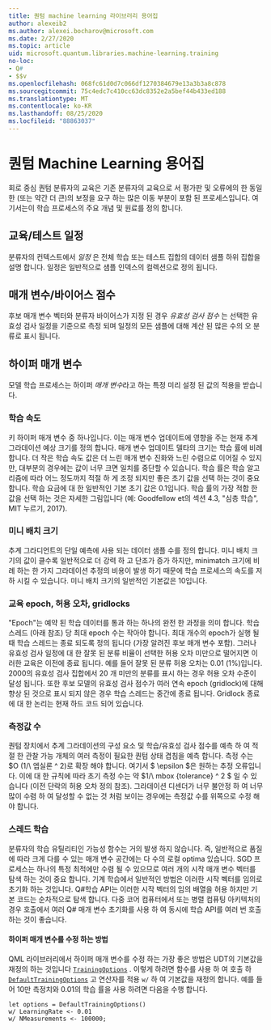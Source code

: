 ```yaml
---
title: 퀀텀 machine learning 라이브러리 용어집
author: alexeib2
ms.author: alexei.bocharov@microsoft.com
ms.date: 2/27/2020
ms.topic: article
uid: microsoft.quantum.libraries.machine-learning.training
no-loc:
- Q#
- $$v
ms.openlocfilehash: 068fc61d0d7c066df1270384679e13a3b3a8c878
ms.sourcegitcommit: 75c4edc7c410cc63dc8352e2a5bef44b433ed188
ms.translationtype: MT
ms.contentlocale: ko-KR
ms.lasthandoff: 08/25/2020
ms.locfileid: "88863037"
---
```

# <a name="quantum-machine-learning-glossary"></a>퀀텀 Machine Learning 용어집

회로 중심 퀀텀 분류자의 교육은 기존 분류자의 교육으로 서 평가판 및 오류에의 한 동일한 (또는 약간 더 큰)의 보정을 요구 하는 많은 이동 부분이 포함 된 프로세스입니다. 여기서는이 학습 프로세스의 주요 개념 및 원료를 정의 합니다.

## <a name="trainingtesting-schedules"></a>교육/테스트 일정

분류자의 컨텍스트에서 *일정* 은 전체 학습 또는 테스트 집합의 데이터 샘플 하위 집합을 설명 합니다. 일정은 일반적으로 샘플 인덱스의 컬렉션으로 정의 됩니다.

## <a name="parameterbias-scores"></a>매개 변수/바이어스 점수

후보 매개 변수 벡터와 분류자 바이어스가 지정 된 경우 *유효성 검사 점수* 는 선택한 유효성 검사 일정을 기준으로 측정 되며 일정의 모든 샘플에 대해 계산 된 많은 수의 오 분류로 표시 됩니다.

## <a name="hyperparameters"></a>하이퍼 매개 변수

모델 학습 프로세스는 하이퍼 *매개 변수*라고 하는 특정 미리 설정 된 값의 적용을 받습니다.

### <a name="learning-rate"></a>학습 속도

키 하이퍼 매개 변수 중 하나입니다. 이는 매개 변수 업데이트에 영향을 주는 현재 추계 그라데이션 예상 크기를 정의 합니다. 매개 변수 업데이트 델타의 크기는 학습 률에 비례 합니다. 더 작은 학습 속도 값은 더 느린 매개 변수 진화와 느린 수렴으로 이어질 수 있지만, 대부분의 경우에는 값이 너무 크면 일치를 중단할 수 있습니다. 학습 률은 학습 알고리즘에 따라 어느 정도까지 적절 하 게 조정 되지만 좋은 초기 값을 선택 하는 것이 중요 합니다. 학습 요금에 대 한 일반적인 기본 초기 값은 0.1입니다. 학습 률의 가장 적합 한 값을 선택 하는 것은 자세한 그림입니다 (예: Goodfellow et의 섹션 4.3, "심층 학습", MIT 누르기, 2017).

### <a name="minibatch-size"></a>미니 배치 크기

추계 그라디언트의 단일 예측에 사용 되는 데이터 샘플 수를 정의 합니다. 미니 배치 크기의 값이 클수록 일반적으로 더 강력 하 고 단조가 증가 하지만, minimatch 크기에 비례 하는 한 가지 그라데이션 추정의 비용이 발생 하기 때문에 학습 프로세스의 속도를 저하 시킬 수 있습니다. 미니 배치 크기의 일반적인 기본값은 10입니다.

### <a name="training-epochs-tolerance-gridlocks"></a>교육 epoch, 허용 오차, gridlocks

"Epoch"는 예약 된 학습 데이터를 통과 하는 하나의 완전 한 과정을 의미 합니다.
학습 스레드 (아래 참조) 당 최대 epoch 수는 작아야 합니다. 최대 개수의 epoch가 실행 될 때 학습 스레드는 종료 되도록 정의 됩니다 (가장 알려진 후보 매개 변수 포함). 그러나 유효성 검사 일정에 대 한 잘못 된 분류 비율이 선택한 허용 오차 미만으로 떨어지면 이러한 교육은 이전에 종료 됩니다. 예를 들어 잘못 된 분류 허용 오차는 0.01 (1%)입니다. 2000의 유효성 검사 집합에서 20 개 미만의 분류를 표시 하는 경우 허용 오차 수준이 달성 됩니다. 또한 후보 모델의 유효성 검사 점수가 여러 연속 epoch (gridlock)에 대해 향상 된 것으로 표시 되지 않은 경우 학습 스레드는 중간에 종료 됩니다. Gridlock 종료에 대 한 논리는 현재 하드 코드 되어 있습니다.

### <a name="measurements-count"></a>측정값 수

퀀텀 장치에서 추계 그라데이션의 구성 요소 및 학습/유효성 검사 점수를 예측 하 여 적절 한 관찰 가능 개체의 여러 측정이 필요한 퀀텀 상태 겹침을 예측 합니다. 측정 수는 $O (1/\ 엡실론 ^ 2)로 확장 해야 합니다. 여기서 $ \epsilon $은 원하는 추정 오류입니다.
이에 대 한 규칙에 따라 초기 측정 수는 약 $1/\ mbox {tolerance} ^ 2 $ 일 수 있습니다 (이전 단락의 허용 오차 정의 참조). 그라데이션 디센더가 너무 불안정 하 여 너무 많이 수렴 하 여 달성할 수 없는 것 처럼 보이는 경우에는 측정값 수를 위쪽으로 수정 해야 합니다.

### <a name="training-threads"></a>스레드 학습

분류자의 학습 유틸리티인 가능성 함수는 거의 발생 하지 않습니다. 즉, 일반적으로 품질에 따라 크게 다를 수 있는 매개 변수 공간에는 다 수의 로컬 optima 있습니다. SGD 프로세스는 하나의 특정 최적에만 수렴 될 수 있으므로 여러 개의 시작 매개 변수 벡터를 탐색 하는 것이 중요 합니다. 기계 학습에서 일반적인 방법은 이러한 시작 벡터를 임의로 초기화 하는 것입니다. Q#학습 API는 이러한 시작 벡터의 임의 배열을 허용 하지만 기본 코드는 순차적으로 탐색 합니다. 다중 코어 컴퓨터에서 또는 병렬 컴퓨팅 아키텍처의 경우 호출에서 여러 Q# 매개 변수 초기화를 사용 하 여 동시에 학습 API를 여러 번 호출 하는 것이 좋습니다.

#### <a name="how-to-modify-the-hyperparameters"></a>하이퍼 매개 변수를 수정 하는 방법

QML 라이브러리에서 하이퍼 매개 변수를 수정 하는 가장 좋은 방법은 UDT의 기본값을 재정의 하는 것입니다 [`TrainingOptions`](xref:microsoft.quantum.machinelearning.trainingoptions) . 이렇게 하려면 함수를 사용 하 여 호출 하 [`DefaultTrainingOptions`](xref:microsoft.quantum.machinelearning.defaulttrainingoptions) 고 연산자를 적용 `w/` 하 여 기본값을 재정의 합니다. 예를 들어 10만 측정치와 0.01의 학습 률을 사용 하려면 다음을 수행 합니다.
 ```qsharp
let options = DefaultTrainingOptions()
w/ LearningRate <- 0.01
w/ NMeasurements <- 100000;
 ```

